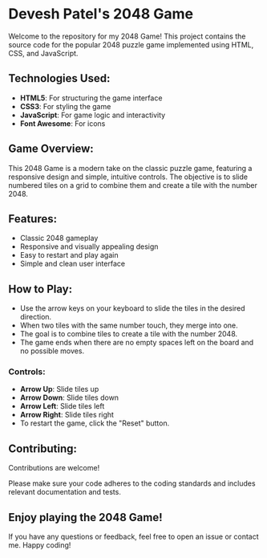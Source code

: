 # Devesh Patel's 2048 Game

Welcome to the repository for my 2048 Game! This project contains the source code for the popular 2048 puzzle game implemented using HTML, CSS, and JavaScript.

## Technologies Used:
- **HTML5**: For structuring the game interface
- **CSS3**: For styling the game
- **JavaScript**: For game logic and interactivity
- **Font Awesome**: For icons

## Game Overview:
This 2048 Game is a modern take on the classic puzzle game, featuring a responsive design and simple, intuitive controls. The objective is to slide numbered tiles on a grid to combine them and create a tile with the number 2048.

## Features:
- Classic 2048 gameplay
- Responsive and visually appealing design
- Easy to restart and play again
- Simple and clean user interface

## How to Play:
- Use the arrow keys on your keyboard to slide the tiles in the desired direction.
- When two tiles with the same number touch, they merge into one.
- The goal is to combine tiles to create a tile with the number 2048.
- The game ends when there are no empty spaces left on the board and no possible moves.

### Controls:
- **Arrow Up**: Slide tiles up
- **Arrow Down**: Slide tiles down
- **Arrow Left**: Slide tiles left
- **Arrow Right**: Slide tiles right
- To restart the game, click the "Reset" button.

## Contributing:
Contributions are welcome! 

Please make sure your code adheres to the coding standards and includes relevant documentation and tests.

## Enjoy playing the 2048 Game!
If you have any questions or feedback, feel free to open an issue or contact me. Happy coding!
